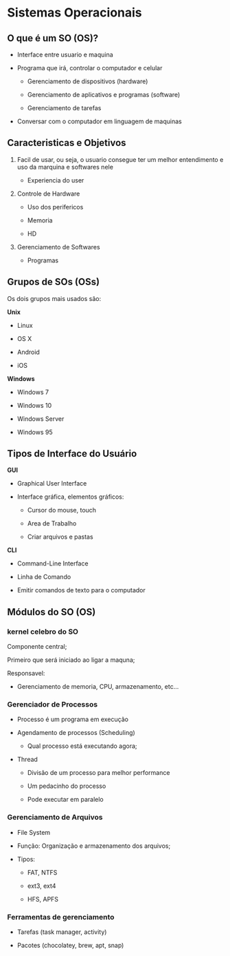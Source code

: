 # Sistemas Operacionais

## O que é um SO (OS)?

- Interface entre usuario e maquina

- Programa que irá, controlar o computador e celular

	+ Gerenciamento de dispositivos (hardware)

	+ Gerenciamento de aplicativos e programas (software)

	+ Gerenciamento de tarefas

- Conversar com o computador em linguagem de maquinas


## Caracteristicas e Objetivos

1. Facil de usar, ou seja, o usuario consegue ter um melhor entendimento e uso da marquina e softwares nele

	- Experiencia do user

2. Controle de Hardware

	- Uso dos perifericos 

	- Memoria

	- HD

3. Gerenciamento de Softwares

	- Programas


## Grupos de SOs (OSs)

Os dois grupos mais usados são:

**Unix**

- Linux

- OS X

- Android

- iOS


**Windows**

- Windows 7

- Windows 10

- Windows Server

- Windows 95


## Tipos de Interface do Usuário

**GUI**

+ Graphical User Interface

+ Interface gráfica, elementos gráficos:
	- Cursor do mouse, touch 

	- Area de Trabalho

	- Criar arquivos e pastas

**CLI**

+ Command-Line Interface

+ Linha de Comando

+ Emitir comandos de texto para o computador


## Módulos do SO (OS)


### kernel celebro do SO

Componente central;

Primeiro que será iniciado ao ligar a maquna;

Responsavel: 

- Gerenciamento de memoria, CPU, armazenamento, etc...

### Gerenciador de Processos

- Processo é um programa em execução

- Agendamento de processos (Scheduling)

	- Qual processo está executando agora;

- Thread
	
	+ Divisão de um processo para melhor performance

	+ Um pedacinho do processo

	+ Pode executar em paralelo

### Gerenciamento de Arquivos

- File System

- Função: Organização e armazenamento dos arquivos;

- Tipos:

	+ FAT, NTFS

	+ ext3, ext4

	+ HFS, APFS

### Ferramentas de gerenciamento

- Tarefas (task manager, activity)

- Pacotes (chocolatey, brew, apt, snap)
